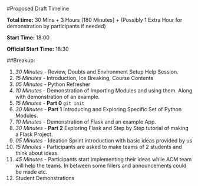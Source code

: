 #Proposed Draft Timeline

**Total time:** 30 Mins + 3 Hours [180 Minutes] + (Possibly 1 Extra Hour for demonstration by participants if needed)

**Start Time:** 18:00

**Official Start Time:** 18:30


##Breakup:
1. *30 Minutes* - Review, Doubts and Environment Setup Help Session. 
1. *15 Minutes* - Introduction, Ice Breaking, Course Contents 
1. *05 Minutes* - Python Refresher
1. *10 Minutes* - Demonstration of Importing Modules and using them. Along with demonstration of an example.
1. *15 Minutes* - **Part 0** `git init`
1. *30 Minutes* - **Part 1** Introducing and Exploring Specific Set of Python Modules. 
1. *10 Minutes* - Demonstration of Flask and an example App.
1. *30 Minutes* - **Part 2** Exploring Flask and Step by Step tutorial of making a Flask Project.
1. *05 Minutes* - Ideation Sprint introduction with basic ideas provided by us
1. *15 Minutes* - Participants are asked to make teams of 2 students and think about ideas.
1. *45 Minutes* - Participants start implementing their ideas while ACM team will help the teams. In between some fillers and announcements could be made etc.
1. Student Demonstrations
